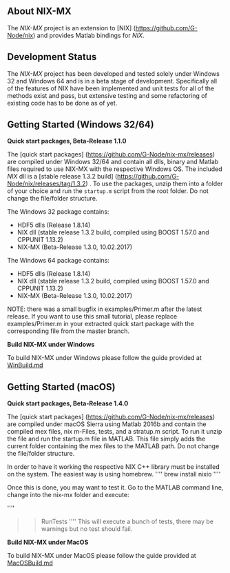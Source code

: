 About NIX-MX
-------------

The *NIX-MX* project is an extension to [NIX] (https://github.com/G-Node/nix) and provides Matlab bindings for *NIX*.


Development Status
------------------

The *NIX-MX* project has been developed and tested solely under Windows 32 and Windows 64 and is in a beta stage of development. Specifically all of the features of NIX have been implemented and unit tests for all of the methods exist and pass, but extensive testing and some refactoring of existing code has to be done as of yet.


Getting Started (Windows 32/64)
-------------------------------

**Quick start packages, Beta-Release 1.1.0**

The [quick start packages] (https://github.com/G-Node/nix-mx/releases) are compiled under Windows 32/64 and contain all dlls, binary and Matlab files required to use NIX-MX with the respective Windows OS.
The included *NIX* dll is a [stable release 1.3.2 build] (https://github.com/G-Node/nix/releases/tag/1.3.2) . To use the packages, unzip them into a folder of your choice and run the `startup.m` script from the root folder. Do not change the file/folder structure.

The Windows 32 package contains:
- HDF5 dlls (Release 1.8.14)
- NIX dll (stable release 1.3.2 build, compiled using BOOST 1.57.0 and CPPUNIT 1.13.2)
- NIX-MX (Beta-Release 1.3.0, 10.02.2017)

The Windows 64 package contains:
- HDF5 dlls (Release 1.8.14)
- NIX dll (stable release 1.3.2 build, compiled using BOOST 1.57.0 and CPPUNIT 1.13.2)
- NIX-MX (Beta-Release 1.3.0, 10.02.2017)

NOTE: there was a small bugfix in examples/Primer.m after the latest release. If you want to use this small tutorial, please replace examples/Primer.m in your extracted quick start package with the corresponding file from the master branch.

**Build NIX-MX under Windows**

To build NIX-MX under Windows please follow the guide provided at [WinBuild.md](https://github.com/G-Node/nix-mx/blob/master/WinBuild.md)


Getting Started (macOS)
-------------------------------

**Quick start packages, Beta-Release 1.4.0**

The [quick start packages] (https://github.com/G-Node/nix-mx/releases) are compiled under macOS Sierra using Matlab 2016b and contain the compiled mex files, nix m-Files, tests, and a stratup.m script. To run it unzip the file and run the startup.m file in MATLAB. This file simply adds the current folder containing the mex files to the MATLAB path. Do not change the file/folder structure.

In order to have it working the respective NIX C++ library must be installed on the system. The easiest way is using homebrew.
''''
brew install nixio
''''

Once this is done, you may want to test it. Go to the MATLAB command line, change into the nix-mx folder and execute:

''''
>>RunTests
''''
This will execute a bunch of tests, there may be warnings but no test should fail.

**Build NIX-MX under MacOS**

To build NIX-MX under MacOS please follow the guide provided at [MacOSBuild.md](https://github.com/G-Node/nix-mx/blob/master/MacOSBuild.md)

